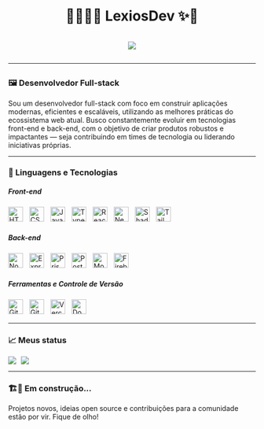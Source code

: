 <br></br>
<h1 align="center">👩🏻‍💻✨ LexiosDev ✨🚀
<br></br>
<img src="https://readme-typing-svg.demolab.com?font=Roboto+Mono&size=32&pause=900&color=6e7781&center=true&width=800&lines=Fullstack+Developer;Indie+hacker;Code.+Ship.+Repeat.;Building+in+public;Coding+the+future"/>
  
---

### 🖼️ Desenvolvedor Full-stack

Sou um desenvolvedor full-stack com foco em construir aplicações modernas, eficientes e escaláveis, utilizando as melhores práticas do ecossistema web atual. Busco constantemente evoluir em tecnologias front-end e back-end, com o objetivo de criar produtos robustos e impactantes — seja contribuindo em times de tecnologia ou liderando iniciativas próprias.

---

### 🤖 Linguagens e Tecnologias

##### Front-end
<img align="left" alt="HTML" title="HTML" width="30px" style="padding-right: 10px;" src="https://cdn.jsdelivr.net/gh/devicons/devicon@latest/icons/html5/html5-original.svg" />
<img align="left" alt="CSS" title="CSS" width="30px" style="padding-right: 10px;" src="https://cdn.jsdelivr.net/gh/devicons/devicon@latest/icons/css3/css3-original.svg" />
<img align="left" alt="JavaScript" title="JavaScript" width="30px" style="padding-right: 10px;" src="https://cdn.jsdelivr.net/gh/devicons/devicon@latest/icons/javascript/javascript-original.svg" />
<img align="left" alt="TypeScript" title="TypeScript" width="30px" style="padding-right: 10px;" src="https://cdn.jsdelivr.net/gh/devicons/devicon@latest/icons/typescript/typescript-original.svg" />
<img align="left" alt="React" title="React" width="30px" style="padding-right: 10px;" src="https://cdn.jsdelivr.net/gh/devicons/devicon@latest/icons/react/react-original.svg" />
<img align="left" alt="Next.js" title="Next.js" width="30px" style="padding-right: 10px;" src="https://cdn.jsdelivr.net/gh/devicons/devicon@latest/icons/nextjs/nextjs-original.svg" />
<img align="left" alt="Shadcn/ui" title="Shadcn/ui" width="30px" style="padding-right: 10px;" src="https://ui.shadcn.com/apple-touch-icon.png" />
<img align="left" alt="Tailwind CSS" title="Tailwind CSS" width="30px" style="padding-right: 10px;" src="https://cdn.jsdelivr.net/gh/devicons/devicon@latest/icons/tailwindcss/tailwindcss-original.svg" />

<br/><br/>

##### Back-end
<img align="left" alt="Node.js" title="Node.js" width="30px" style="padding-right: 10px;" src="https://cdn.jsdelivr.net/gh/devicons/devicon@latest/icons/nodejs/nodejs-original.svg" />
<img align="left" alt="Express.js" title="Express.js" width="30px" style="padding-right: 10px;" src="https://cdn.jsdelivr.net/gh/devicons/devicon@latest/icons/express/express-original.svg" />
<img align="left" alt="Prisma" title="Prisma ORM" width="30px" style="padding-right: 10px;" src="https://cdn.jsdelivr.net/gh/devicons/devicon@latest/icons/prisma/prisma-original.svg"/>
<img align="left" alt="PostgreSQL" title="PostgreSQL" width="30px" style="padding-right: 10px;" src="https://cdn.jsdelivr.net/gh/devicons/devicon@latest/icons/postgresql/postgresql-original.svg" />
<img align="left" alt="MongoDB" title="MongoDB" width="30px" style="padding-right: 10px;" src="https://cdn.jsdelivr.net/gh/devicons/devicon@latest/icons/mongodb/mongodb-original.svg" />
<img align="left" alt="Firebase" title="Firebase" width="30px" style="padding-right: 10px;" src="https://cdn.jsdelivr.net/gh/devicons/devicon@latest/icons/firebase/firebase-original.svg" />

<br/><br/>

##### Ferramentas e Controle de Versão
<img align="left" alt="Git" title="Git" width="30px" style="padding-right: 10px;" src="https://cdn.jsdelivr.net/gh/devicons/devicon@latest/icons/git/git-original.svg" />
<img align="left" alt="GitHub" title="GitHub" width="30px" style="padding-right: 10px;" src="https://cdn.jsdelivr.net/gh/devicons/devicon@latest/icons/github/github-original.svg" />
<img align="left" alt="Vercel" title="Vercel" width="30px" style="padding-right: 10px;" src="https://www.svgrepo.com/show/327408/logo-vercel.svg" />
<img align="left" alt="Docker" title="Docker" width="30px" style="padding-right: 10px;" src="https://cdn.jsdelivr.net/gh/devicons/devicon@latest/icons/docker/docker-original.svg" />

<br/><br/>

---

### 📈 Meus status

<div style="display: flex; gap: 10px;">
  <img src="https://github-readme-stats.vercel.app/api?username=lexiosdev&show_icons=true&theme=radical" />
  <img src="https://github-readme-stats.vercel.app/api/top-langs/?username=lexiosdev&theme=tokyonight&layout=compact&custom_title=Tecnologias&langs_count=9" />
</div>

---

### 🏗️🚧 Em construção...

Projetos novos, ideias open source e contribuições para a comunidade estão por vir. Fique de olho!
